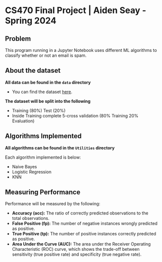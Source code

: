 # CS470 Final Project | Aiden Seay - Spring 2024

## Problem
This program running in a Jupyter Notebook uses different ML algorithms to classify whether or not an email is spam. 

## About the dataset
**All data can be found in the `data` directory**

* You can find the dataset [here](https://www.kaggle.com/datasets/colormap/spambase/data).

**The dataset will be split into the following**
* Training (80%) Test (20%)
* Inside Training complete 5-cross validation (80% Training 20% Evaluation)

## Algorithms Implemented
**All algorithms can be found in the `Utilities` directory**

Each algorithm implemented is below:
* Naive Bayes
* Logistic Regression
* KNN

## Measuring Performance
Performance will be measured by the following:

* **Accuracy (acc):** The ratio of correctly predicted observations to the total observations.
* **False Positive (fp):** The number of negative instances wrongly predicted as positive.
* **True Positive (tp):** The number of positive instances correctly predicted as positive.
* **Area Under the Curve (AUC):** The area under the Receiver Operating Characteristic (ROC) curve, which shows the trade-off between sensitivity (true positive rate) and specificity (true negative rate).
